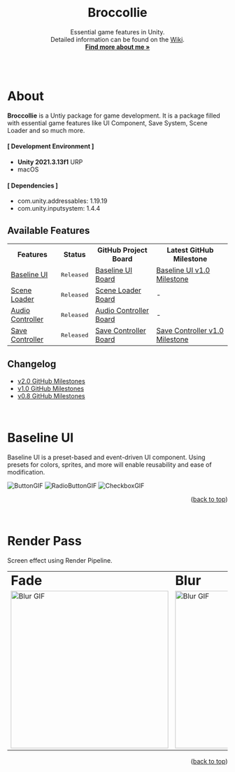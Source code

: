 <div id="top"></div>

<br />

<!-- PROJECT LOGO -->
<div align="center">
  <!-- <img src="" alt="Logo" width="130" height="130"> -->
  <h1 align="center">Broccollie</h1>
  <p align="center">
    Essential game features in Unity.<br />
    Detailed information can be found on the <a href="https://github.com/hyunwookimbob/Broccollie/wiki">Wiki</a>.
    <br />
    <a href="https://colliecollie.netlify.app"><strong>Find more about me »</strong></a>
    <br />
    <br />
  </p>
</div>

<br />

# About
**Broccollie** is a Untiy package for game development. It is a package filled with essential game features like UI Component, Save System, Scene Loader and so much more.

#### [ Development Environment ]
- **Unity 2021.3.13f1** URP
- macOS

#### [ Dependencies ]
- com.unity.addressables: 1.19.19
- com.unity.inputsystem: 1.4.4


## Available Features
<table>
<tr>
<th>Features</th>
<th>Status</th>
<th>GitHub Project Board</th>
<th>Latest GitHub Milestone</th>
</tr>

<tr>
<td><a href="https://github.com/hyunwookimbob/Broccollie/wiki/Baseline-UI">Baseline UI</a></td>
<td><kbd>Released</kbd></td>
<td><a href="https://github.com/users/hyunwookimbob/projects/2/views/1?filterQuery=repo%3A%22hyunwookimbob%2FBroccollie%22+-repo%3A%22hyunwookimbob%2FBroccollie-XR%22+label%3A%22Baseline+UI%22">Baseline UI Board</a></td>
<td><a href="https://github.com/hyunwookimbob/Broccollie/issues?q=milestone%3Av1.0+is%3Aclosed+label%3A%22Baseline+UI%22+">Baseline UI v1.0 Milestone</a></td>
</tr>

<tr>
<td><a href="wiki/">Scene Loader</a></td>
<td><kbd>Released</kbd></td>
<td><a href="https://github.com/users/hyunwookimbob/projects/2/views/1?filterQuery=repo%3A%22hyunwookimbob%2FBroccollie%22+-repo%3A%22hyunwookimbob%2FBroccollie-XR%22+label%3A%22Scene+Loader%22">Scene Loader Board</a></td>
<td>-</td>
</tr>

<tr>
<td><a href="wiki/">Audio Controller</a></td>
<td><kbd>Released</kbd></td>
<td><a href="https://github.com/users/hyunwookimbob/projects/2/views/1?filterQuery=repo%3A%22hyunwookimbob%2FBroccollie%22+-repo%3A%22hyunwookimbob%2FBroccollie-XR%22+label%3A%22Audio+Controller%22">Audio Controller Board</a></td>
<td>-</td>
</tr>

<tr>
<td><a href="wiki/">Save Controller</a></td>
<td><kbd>Released</kbd></td>
<td><a href="https://github.com/users/hyunwookimbob/projects/2/views/1?filterQuery=repo%3A%22hyunwookimbob%2FBroccollie%22+-repo%3A%22hyunwookimbob%2FBroccollie-XR%22+label%3A%22Save+Controller%22">Save Controller Board</a></td>
<td><a href="https://github.com/hyunwookimbob/Broccollie/issues?q=milestone%3Av1.0+is%3Aclosed+label%3A%22Save+Controller%22+">Save Controller v1.0 Milestone</a></td>
</tr>

</table>

## Changelog
- [v2.0 GitHub Milestones](https://github.com/hyunwookimbob/Broccollie/milestone/4?closed=1)
- [v1.0 GitHub Milestones](https://github.com/hyunwookimbob/Broccollie/milestone/2?closed=1)
- [v0.8 GitHub Milestones](https://github.com/hyunwookimbob/Broccollie/milestone/3?closed=1)

<br />

# Baseline UI
Baseline UI is a preset-based and event-driven UI component. Using presets for colors, sprites, and more will enable reusability and ease of modification.

![ButtonGIF](https://user-images.githubusercontent.com/32338791/190601427-8f3b7954-ecf9-4197-8842-9586201a0424.gif)
![RadioButtonGIF](https://user-images.githubusercontent.com/32338791/190601424-50887fe6-1ab3-470b-a0c1-2e8f2996eeb5.gif)
![CheckboxGIF](https://user-images.githubusercontent.com/32338791/190601388-829e0f33-d986-4187-833e-00797786e43d.gif)

<p align="right">(<a href="#top">back to top</a>)</p>
<br />

# Render Pass

Screen effect using Render Pipeline.

<table border="0">
 <tr>
    <td><b style="font-size:30px">Fade</b></td>
    <td><b style="font-size:30px">Blur</b></td>
 </tr>
 <tr>
    <td><img src="https://user-images.githubusercontent.com/32338791/192141856-55930a84-a316-4df3-9167-98309c3ce402.gif" alt="Blur GIF" width="360"></td>
    <td><img src="https://user-images.githubusercontent.com/32338791/192141847-b21680f0-cca7-4135-8eb5-d000072974ae.gif" alt="Blur GIF" width="360"></td>
 </tr>
</table>

<p align="right">(<a href="#top">back to top</a>)</p>
<br />
